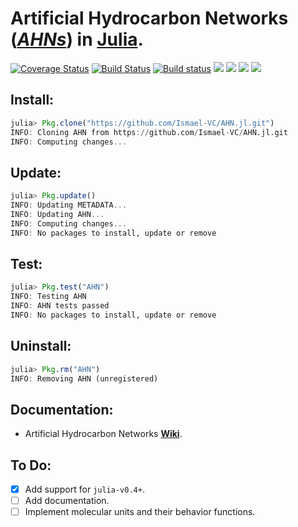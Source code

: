# **A**rtificial **H**ydrocarbon **N**etworks (*[AHNs][1]*) in [Julia][2].

[![Coverage Status](https://coveralls.io/repos/Ismael-VC/AHN.jl/badge.svg?branch=master)](https://coveralls.io/r/Ismael-VC/AHN.jl?branch=master) [![Build Status](https://travis-ci.org/Ismael-VC/AHN.jl.svg)](https://travis-ci.org/Ismael-VC/AHN.jl) [![Build status](https://ci.appveyor.com/api/projects/status/tw2d1w3u36m6dwmq?svg=true)](https://ci.appveyor.com/project/Ismael-VC/ahn-jl) [![](https://img.shields.io/github/issues/Ismael-VC/AHN.jl.svg)](https://github.com/Ismael-VC/AHN.jl/issues) [![](https://img.shields.io/github/forks/Ismael-VC/AHN.jl.svg)](https://github.com/Ismael-VC/AHN.jl/network) [![](https://img.shields.io/github/stars/Ismael-VC/AHN.jl.svg)](https://github.com/Ismael-VC/AHN.jl/stargazers) [![](https://img.shields.io/badge/license-MIT-blue.svg)](https://github.com/Ismael-VC/AHN.jl/blob/master/LICENSE)

## Install:

```julia
julia> Pkg.clone("https://github.com/Ismael-VC/AHN.jl.git")
INFO: Cloning AHN from https://github.com/Ismael-VC/AHN.jl.git
INFO: Computing changes...
```

## Update:

```julia
julia> Pkg.update()
INFO: Updating METADATA...
INFO: Updating AHN...
INFO: Computing changes...
INFO: No packages to install, update or remove
```

## Test:

```julia
julia> Pkg.test("AHN")
INFO: Testing AHN
INFO: AHN tests passed
INFO: No packages to install, update or remove
```

## Uninstall:

```julia
julia> Pkg.rm("AHN")
INFO: Removing AHN (unregistered)
```

## Documentation:

* Artificial Hydrocarbon Networks **[Wiki][3]**.

## To Do:

* [x] Add support for `julia-v0.4+`.
* [ ] Add documentation.
* [ ] Implement molecular units and their behavior functions.

[1]: http://link.springer.com/chapter/10.1007/978-3-319-02472-1_4
[2]: http://julialang.org/
[3]: https://github.com/Ismael-VC/AHN.jl/wiki
